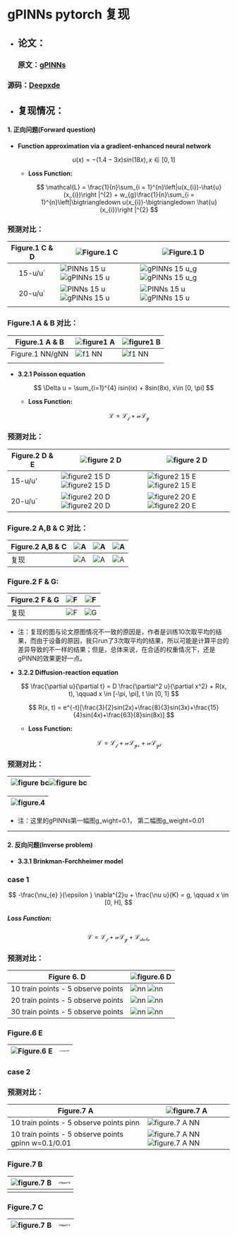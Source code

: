 # gPINNs pytorch 复现

- ## 论文：

  ### 原文：[gPINNs](https://www.sciencedirect.com/science/article/pii/S0045782522001438?via%3Dihub)

###   源码：[Deepxde](https://github.com/lu-group/gpinn)



- ## 复现情况：



#### 1. 正向问题(Forward question)

- **Function approximation via a gradient-enhanced neural network** 

  $$
  u(x) = −(1.4 − 3x) sin(18x), x \in [0, 1]
  $$


  - **Loss Function:** 
  
    $$
    \mathcal{L}  = \frac{1}{n}\sum_{i = 1}^{n}\left|u(x_{i})-\hat{u}(x_{i})\right |^{2} + w_{g}\frac{1}{n}\sum_{i = 1}^{n}\left|\bigtriangledown u(x_{i})-\bigtriangledown \hat{u}(x_{i})\right |^{2} 
    $$


### 预测对比：

| Figure.1 C & D | ![Figure.1 C](https://github.com/konanl/gPINNs_pytorch/blob/main/paper%20figure/figure1%20C.png)                  | ![Figure.1 D](https://github.com/konanl/gPINNs_pytorch/blob/main/paper%20figure/figure1%20D.png)                  |
| :------------: | ------------------------------------------------------------ | ------------------------------------------------------------ |
|    15-u/u`     | ![PINNs 15 u](./result/figure/function/u-pinn-15.png)![gPINNs 15 u](./result/figure/function/u-gpinn-15.png) | ![gPINNs 15 u_g](./result/figure/function/u_g-pinn-15.png)![gPINNs 15 u_g](./result/figure/function/u_g-gpinn-15.png) |
|    20-u/u`     | ![PINNs 15 u](./result/figure/function/u-pinn-20.png)![gPINNs 15 u](./result/figure/function/u-gpinn-20.png) | ![PINNs 15 u](./result/figure/function/u_g-pinn-20.png)![gPINNs 15 u](./result/figure/function/u_g-gpinn-20.png) |
|                |                                                              |                                                              |



### Figure.1 A & B 对比：



| Figure.1 A & B   | ![figure1 A](./paper%20figure/figure1%20A.png)     | ![figure1 B](./paper%20figure/figure1%20B.png)      |
| ---------------- | ---------------------------------------------- | ----------------------------------------------- |
| Figure.1  NN/gNN | ![f1 NN](./result/figure/function/L2%200f%20u.png) | ![f1 NN](./result/figure/function/L2%200f%20u`.png) |
|                  |                                                |                                                 |



- **3.2.1 Poisson equation**

  $$
  \Delta u = \sum_{i=1}^{4} isin(ix) + 8sin(8x),  x\in [0, \pi]
  $$
  
  
  - **Loss Function:**
  
    $$
    \mathcal{ L = L_{f} + wL_{g} }
    $$



### **预测对比：**

| Figure.2 D & E | ![figure 2 D](./paper%20figure/figure2%20D.png)                  | ![figure 2 D](./paper%20figure/figure2%20E.png)                  |
| -------------- | ------------------------------------------------------------ | ------------------------------------------------------------ |
| 15-u/u'        | ![figure2 15 D](./result/figure/poisson-1D/u-pinn-15.png)![figure2 15 D](./result/figure/poisson-1D/u-gpinn-15.png) | ![figure2 15 E](./result/figure/poisson-1D/u_g-pinn-15.png)![figure2 15 E](./result/figure/poisson-1D/u_g-gpinn-15.png) |
| 20-u/u`        | ![figure2 20 D](./result/figure/poisson-1D/u-pinn-20.png)![figure2 20 D](./result/figure/poisson-1D/u-gpinn-20.png) | ![figure2 20 E](./result/figure/poisson-1D/u_g-pinn-20.png)![figure2 20 E](./result/figure/poisson-1D/u_g-gpinn-20.png) |



### Figure.2 A,B & C 对比：

| Figure.2 A,B & C | ![A](./paper%20figure/figure2%20A.png)           | ![A](./paper%20figure/figure2%20B.png)            | ![A](./paper%20figure/figure2%20C.png)             |
| ---------------- | -------------------------------------------- | --------------------------------------------- | ---------------------------------------------- |
| 复现             | ![A](./result/figure/poisson-1D/L2%20of%20u.png) | ![A](./result/figure/poisson-1D/L2%20of%20u`.png) | ![A](./result/figure/poisson-1D/pde%20error.png) |                                 



### Figure.2 F & G:



| Figure.2 F & G | ![F](./paper%20figure/figure2%20F.png)          | ![F](./paper%20figure/figure2%20G.png)           |
| -------------- | ------------------------------------------- | -------------------------------------------- |
| 复现           | ![F](./result/figure/poisson-1D/u_of_w.png) | ![G](./result/figure/poisson-1D/u`_of_w.png) |

- 注：复现的图与论文原图情况不一致的原因是，作者是训练10次取平均的结果，而由于设备的原因，我只run了3次取平均的结果，所以可能是计算平台的差异导致的不一样的结果；但是，总体来说，在合适的权重情况下，还是gPINN的效果更好一点。

- **3.2.2 Diffusion-reaction equation**
  
  
  $$
  \frac{\partial u}{\partial t} = D \frac{\partial^2 u}{\partial x^2} + R(x, t), \qquad x \in [-\pi, \pi], t \in [0, 1]
  $$
  
  
  $$
  R(x, t) = e^{-t}[\frac{3}{2}sin(2x)+\frac{8}{3}sin(3x)+\frac{15}{4}sin(4x)+\frac{63}{8}sin(8x)]
  $$
  
  
  
  - **Loss Function:**
    
    
    $$
    \mathcal{L = L_{f}+wL_{gx}+wL_{gt}}
    $$



### 预测对比：

| ![figure bc](./paper%20figure/figure4%20BC.png)![figure bc](./paper%20figure/figure4%20DE.png) |
| ------------------------------------------------------------ |



| ![figure.4](./result/figure/diffusion-reaction/figure4.png)|
| ------------------------------------------------------------ |

- 注：这里的gPINNs第一幅图g_wight=0.1， 第二幅图g_weight=0.01
----



#### 2. 反向问题(Inverse problem)

- **3.3.1 Brinkman-Forchheimer model**

### case 1


$$
 -\frac{\nu_{e} }{\epsilon } \nabla^{2}u + \frac{\nu u}{K} = g, \qquad x \in [0, H],
$$



##### Loss Function:


$$
\mathcal{L = L_{f}+wL_{g}+L_{data}}
$$



### 预测对比：

| Figure 6. D                        | ![figure.6 D](./paper%20figure/figure6%20D.png)                  |
| ---------------------------------- | ------------------------------------------------------------ |
| 10 train points - 5 observe points | ![nn](./result/figure/BF/case%201/u-pinn-10.png) ![nn](./result/figure/BF/case%201/u-gpinn-10.png) |
| 20 train points - 5 observe points | ![nn](./result/figure/BF/case%201/u-pinn-20.png) ![nn](./result/figure/BF/case%201/u-gpinn-20.png) |
| 30 train points - 5 observe points | ![nn](./result/figure/BF/case%201/u-pinn-30.png) ![nn](./result/figure/BF/case%201/u-gpinn-30.png) |



### Figure.6 E

| ![Figure.6 E](./paper%20figure/figure6%20E.png) | <img src="./result/figure/BF/case%201/figure6_E.png" alt="re figure.6 E" style="zoom: 20%;" /> |
| ----------------------------------------------- | ------------------------------------------------------------ |





### case 2



### 预测对比：

| Figure.7 A                                          | ![figure.7 A](./paper%20figure/figure7%20A.png)              |
| --------------------------------------------------- | ------------------------------------------------------------ |
| 10 train points - 5 observe points pinn             | ![figure.7 A NN](./result/figure/BF/case%202/u-NN-10.png)    |
| 10 train points - 5 observe points gpinn w=0.1/0.01 | ![figure.7 A NN](./result/figure/BF/case%202/u-gNN,%20w=0.1-10.png)![figure.7 A NN](./result/figure/BF/case%202/u-gNN,%20w=0.01-10.png) |



### Figure.7 B

| ![figure.7 B](./paper%20figure/figure7%20B.png) | <img src="./result/figure/BF/case%202/figure7_B.png" alt="figure7 B" style="zoom:30%;" /> |
| ----------------------------------------------- | ------------------------------------------------------------ |
|                                                 |                                                              |

 



### Figure.7 C

| ![figure.7 B](./paper%20figure/figure7%20C.png) | <img src="./result/figure/BF/case%202/figure7_C.png" alt="figure7 C" style="zoom:30%;" /> |
| ----------------------------------------------- | ------------------------------------------------------------ |

